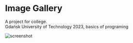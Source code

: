 # Image Gallery
A project for college.<br>
Gdańsk University of Technology 2023, basics of programing

![screenshot](screenshot.png)
